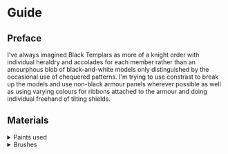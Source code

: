 # Guide

## Preface

I've always imagined Black Templars as more of a knight order with individual heraldry and accolades for each member
rather than an amourphous blob of black-and-white models only distinguished by the occasional use of chequered patterns.
I'm trying to use constrast to break up the models and use non-black armour panels wherever possible as well as 
using varying colours for ribbons attached to the armour and doing individual freehand of tilting shields.

## Materials

<details>
  
  <summary>Paints used</summary>

</details>
  
  <details>
  
  <summary>Brushes</summary>
  
  <br/>
  
  <p>Raphael series 8404 - size 0 (fine detailwork and edge highlights)</p>
  
  <p>Raphael series 8404 - size 1 (edge highlights, layering of smaller details)</p>
  
  <p> -- <strong> sizes for the following brushes are hardly standardized and as such are not listed </strong> -- </p>
  
  <p>variety of cheap Kolinksy brushes from local art shack (basecoating, layering)</p>
 
  <p>synthetic flat brush (drybrushing)</p>
 
  <p>synthetic round brush (for washes and varnish)</p>
  
 </details>
 
 
